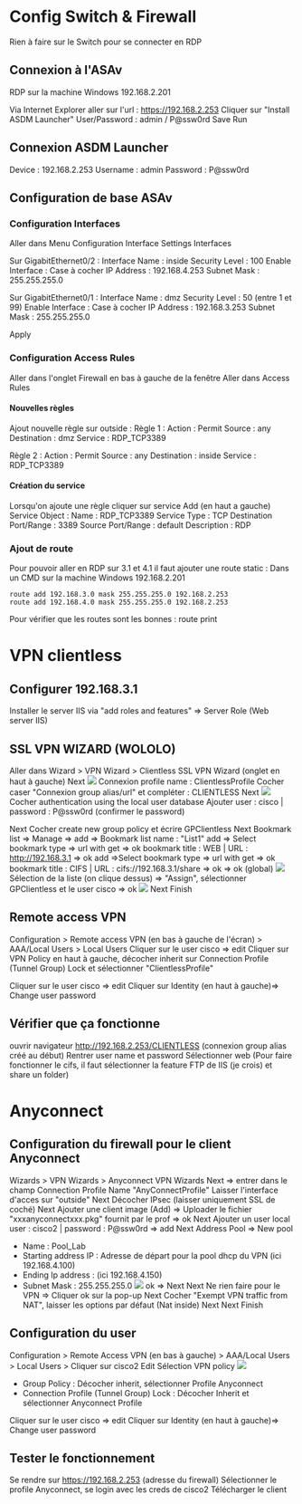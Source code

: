 # Config Switch & Firewall
Rien à faire sur le Switch pour se connecter en RDP

## Connexion à l'ASAv
RDP sur la machine Windows 192.168.2.201

Via Internet Explorer aller sur l'url : https://192.168.2.253
Cliquer sur "Install ASDM Launcher"
User/Password : admin / P@ssw0rd
Save
Run

## Connexion ASDM Launcher
Device : 192.168.2.253
Username : admin
Password : P@ssw0rd

## Configuration de base ASAv
### Configuration Interfaces
Aller dans Menu Configuration
Interface Settings
Interfaces

Sur GigabitEthernet0/2 :
	Interface Name : inside
	Security Level : 100
	Enable Interface : Case à cocher
	IP Address : 192.168.4.253
	Subnet Mask : 255.255.255.0

Sur GigabitEthernet0/1 :
	Interface Name : dmz
	Security Level : 50 (entre 1 et 99)
	Enable Interface : Case à cocher
	IP Address : 192.168.3.253
	Subnet Mask : 255.255.255.0

Apply

### Configuration Access Rules
Aller dans l'onglet Firewall en bas à gauche de la fenêtre
Aller dans Access Rules

#### Nouvelles règles
Ajout nouvelle règle sur outside :
Règle 1 :
	Action : Permit
	Source : any
	Destination : dmz
	Service : RDP_TCP3389

Règle 2 :
	Action : Permit
	Source : any
	Destination : inside
	Service : RDP_TCP3389
#### Création du service
Lorsqu'on ajoute une règle cliquer sur service
Add (en haut a gauche)
Service Object :
	Name : RDP_TCP3389
	Service Type : TCP
	Destination Port/Range : 3389
	Source Port/Range : default
	Description : RDP

### Ajout de route
Pour pouvoir aller en RDP sur 3.1 et 4.1 il faut ajouter une route static :
Dans un CMD sur la machine Windows 192.168.2.201
```
route add 192.168.3.0 mask 255.255.255.0 192.168.2.253
route add 192.168.4.0 mask 255.255.255.0 192.168.2.253
```
Pour vérifier que les routes sont les bonnes :
	route print
# VPN clientless

## Configurer 192.168.3.1
Installer le server IIS via "add roles and features" => Server Role (Web server IIS)
## SSL VPN WIZARD (WOLOLO)
Aller dans Wizard > VPN Wizard > Clientless SSL VPN Wizard (onglet en haut à gauche)
Next
![](Images/8_1.png)
	Connexion profile name : ClientlessProfile
	Cocher caser "Connexion group alias/url" et compléter  : CLIENTLESS
Next
![](Images/8_2.png)
	Cocher authentication using the local user database
	Ajouter user : cisco | password : P@ssw0rd (confirmer le password)
	
Next
	Cocher create new group policy et écrire GPClientless
Next
	Bookmark list => Manage => add => Bookmark list name :  "List1" 
	add => Select bookmark type => url with get => ok
		bookmark title : WEB | URL : http://192.168.3.1 => ok
	add =>Select bookmark type => url with get => ok
		bookmark title : CIFS | URL : cifs://192.168.3.1/share => ok => ok (global)
![](Images/8_3.png)
	Sélection de la liste (on clique dessus) => "Assign", sélectionner GPClientless et le user cisco => ok
	![](Images/8_4.png)
Next
Finish
## Remote access VPN
Configuration > Remote access VPN (en bas à gauche de l'écran) > AAA/Local Users > Local Users
Cliquer sur le user cisco => edit
Cliquer sur VPN Policy en haut à gauche, décocher inherit sur Connection Profile (Tunnel Group) Lock et sélectionner "ClientlessProfile"

Cliquer sur le user cisco => edit
Cliquer sur Identity (en haut à gauche)=> Change user password

## Vérifier que ça fonctionne
ouvrir navigateur
http://192.168.2.253/CLIENTLESS (connexion group alias créé au début)
Rentrer user name et password
Sélectionner web
(Pour faire fonctionner le cifs, il faut sélectionner la feature FTP de IIS (je crois) et share un folder)

# Anyconnect
## Configuration du firewall pour le client Anyconnect 
Wizards > VPN Wizards > Anyconnect VPN Wizards
Next => entrer dans le champ Connection Profile Name "AnyConnectProfile"
Laisser l'interface d'acces sur "outside"
Next
Décocher IPsec (laisser uniquement SSL de coché)
Next
Ajouter une client image (Add) => Uploader le fichier "xxxanyconnectxxx.pkg" fournit par le prof => ok
Next
Ajouter un user local user : cisco2 | password : P@ssw0rd => add
Next
Address Pool => New pool
- Name : Pool_Lab 
- Starting address IP : Adresse de départ pour la pool dhcp du VPN (ici 192.168.4.100)
- Ending Ip address : (ici 192.168.4.150)
- Subnet Mask : 255.255.255.0
![](Images/8_5.png)
ok => Next
Next
Ne rien faire pour le VPN => Cliquer ok sur la pop-up
Next
Cocher "Exempt VPN traffic from NAT", laisser les options par défaut (Nat inside)
Next
Next
Finish

## Configuration du user
Configuration > Remote Access VPN (en bas à gauche) > AAA/Local Users > Local Users > Cliquer sur cisco2
Edit
Sélection VPN policy
![](Images/8_6.png)
- Group Policy : Décocher inherit, sélectionner Profile Anyconnect 
- Connection Profile (Tunnel Group) Lock : Décocher Inherit et sélectionner Anyconnect Profile

Cliquer sur le user cisco => edit
Cliquer sur Identity (en haut à gauche)=> Change user password

## Tester le fonctionnement
Se rendre sur https://192.168.2.253 (adresse du firewall)
Sélectionner le profile Anyconnect, se login avec les creds de cisco2
Télécharger le client
